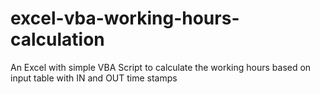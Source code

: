 # excel-vba-working-hours-calculation
An Excel with simple VBA Script to calculate the working hours based on input table with IN and OUT time stamps 
